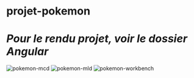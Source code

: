 # projet-pokemon

# _Pour le rendu projet, voir le dossier Angular_

![pokemon-mcd](https://github.com/user-attachments/assets/b156cc2b-8edc-4e34-91d1-16ff11dec7a4)
![pokemon-mld](https://github.com/user-attachments/assets/ca7f6313-c796-4966-b4f4-a3a78edb352e)
![pokemon-workbench](https://github.com/user-attachments/assets/9c10578a-6438-481e-ac8b-eef50473e663)
